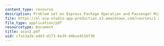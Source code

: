 ```yaml
---
content_type: resource
description: Problem set on Express Package Operation and Passenger Mix Model
file: https://ol-ocw-studio-app-production.s3.amazonaws.com/courses/1-206j-airline-schedule-planning-spring-2003/cfa13a2badd3d1736e39d4bce4516f30_assn1.pdf
file_type: application/pdf
resourcetype: Document
title: assn1.pdf
uid: cfa13a2b-add3-d173-6e39-d4bce4516f30
---
```

